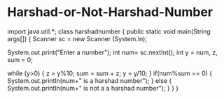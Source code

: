 # Harshad-or-Not-Harshad-Number
import java.util.*;
class harshadnumber
{
 public static void main(String args[])
{
Scanner sc = new Scanner (System.in);

System.out.print("Enter a number");
 int num= sc.nextInt();
 int y = num, z, sum = 0;

 while (y>0)  {
z = y%10;
sum = sum + z;
 y = y/10;
 }
 if(num%sum == 0)
 {
     System.out.println(num+" is a harshad number"); 
 }
     else
     {
         System.out.println(num+" is not a a harshad number");
     }
}
}
